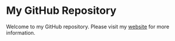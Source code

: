 # My GitHub Repository

Welcome to my GitHub repository. Please visit my [website](https://uzmahamid01.github.io/) for more information.

